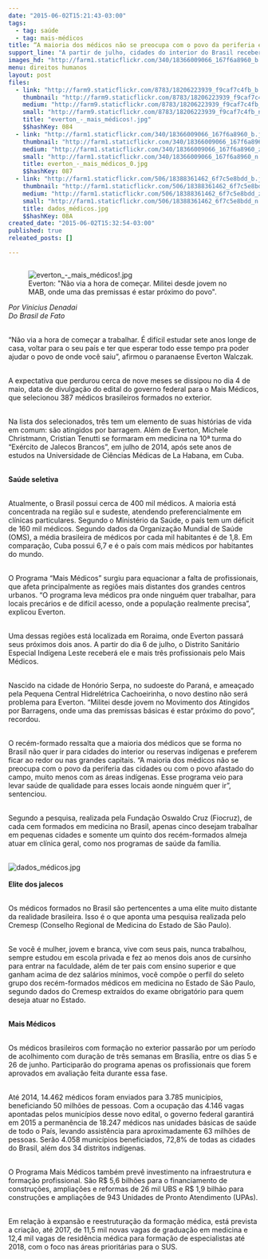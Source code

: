```yaml
---
date: "2015-06-02T15:21:43-03:00"
tags:
  - tag: saúde
  - tag: mais-médicos
title: “A maioria dos médicos não se preocupa com o povo da periferia e do campo”
support_line: "A partir de julho, cidades do interior do Brasil receberão médicos vindos de comunidades atingidas por barragens formados em Cuba, através do Programa Mais Médicos."
images_hd: "http://farm1.staticflickr.com/340/18366009066_167f6a8960_b.jpg"
menu: direitos humanos
layout: post
files:
  - link: "http://farm9.staticflickr.com/8783/18206223939_f9caf7c4fb_b.jpg"
    thumbnail: "http://farm9.staticflickr.com/8783/18206223939_f9caf7c4fb_t.jpg"
    medium: "http://farm9.staticflickr.com/8783/18206223939_f9caf7c4fb_z.jpg"
    small: "http://farm9.staticflickr.com/8783/18206223939_f9caf7c4fb_n.jpg"
    title: "everton_-_mais_médicos!.jpg"
    $$hashKey: 084
  - link: "http://farm1.staticflickr.com/340/18366009066_167f6a8960_b.jpg"
    thumbnail: "http://farm1.staticflickr.com/340/18366009066_167f6a8960_t.jpg"
    medium: "http://farm1.staticflickr.com/340/18366009066_167f6a8960_z.jpg"
    small: "http://farm1.staticflickr.com/340/18366009066_167f6a8960_n.jpg"
    title: everton_-_mais_médicos_0.jpg
    $$hashKey: 087
  - link: "http://farm1.staticflickr.com/506/18388361462_6f7c5e8bdd_b.jpg"
    thumbnail: "http://farm1.staticflickr.com/506/18388361462_6f7c5e8bdd_t.jpg"
    medium: "http://farm1.staticflickr.com/506/18388361462_6f7c5e8bdd_z.jpg"
    small: "http://farm1.staticflickr.com/506/18388361462_6f7c5e8bdd_n.jpg"
    title: dados_médicos.jpg
    $$hashKey: 08A
created_date: "2015-06-02T15:32:54-03:00"
published: true
releated_posts: []

---
```

<figure class="image" style="float:right"><img alt="everton_-_mais_médicos!.jpg" src="http://farm9.staticflickr.com/8783/18206223939_f9caf7c4fb_b.jpg" />
<figcaption>Everton: &quot;N&atilde;o via a hora de come&ccedil;ar. Militei desde jovem no MAB, onde uma das premissas &eacute; estar pr&oacute;ximo do povo&quot;.</figcaption>
</figure>

<p><br />
<em>Por Vinicius Denadai<br />
Do Brasil de Fato</em></p>

<p><br />
&ldquo;N&atilde;o via a hora de come&ccedil;ar a trabalhar. &Eacute; dif&iacute;cil estudar sete anos longe de casa, voltar para o seu pa&iacute;s e ter que esperar todo esse tempo pra poder ajudar o povo de onde voc&ecirc; saiu&rdquo;, afirmou o paranaense Everton Walczak.</p>

<p><br />
A expectativa que perdurou cerca de nove meses se dissipou no dia 4 de maio, data de divulga&ccedil;&atilde;o do edital do governo federal para o Mais M&eacute;dicos, que selecionou 387 m&eacute;dicos brasileiros formados no exterior.</p>

<p><br />
Na lista dos selecionados, tr&ecirc;s tem um elemento de suas hist&oacute;rias de vida em comum: s&atilde;o atingidos por barragem. Al&eacute;m de Everton, Michele Christmann, Cristian Tenutti se formaram em medicina na 10&ordf; turma do &ldquo;Ex&eacute;rcito de Jalecos Brancos&rdquo;, em julho de 2014, ap&oacute;s sete anos de estudos na Universidade de Ci&ecirc;ncias M&eacute;dicas de La Habana, em Cuba.</p>

<p><br />
<strong>Sa&uacute;de seletiva</strong></p>

<p><br />
Atualmente, o Brasil possui cerca de 400 mil m&eacute;dicos. A maioria est&aacute; concentrada na regi&atilde;o sul e sudeste, atendendo preferencialmente em cl&iacute;nicas particulares. Segundo o Minist&eacute;rio da Sa&uacute;de, o pa&iacute;s tem um d&eacute;ficit de 160 mil m&eacute;dicos. Segundo dados da Organiza&ccedil;&atilde;o Mundial de Sa&uacute;de (OMS), a m&eacute;dia brasileira de m&eacute;dicos por cada mil habitantes &eacute; de 1,8. Em compara&ccedil;&atilde;o, Cuba possui 6,7 e &eacute; o pa&iacute;s com mais m&eacute;dicos por habitantes do mundo.</p>

<p><br />
O Programa &ldquo;Mais M&eacute;dicos&rdquo; surgiu para equacionar a falta de profissionais, que afeta principalmente as regi&otilde;es mais distantes dos grandes centros urbanos. &ldquo;O programa leva m&eacute;dicos pra onde ningu&eacute;m quer trabalhar, para locais prec&aacute;rios e de dif&iacute;cil acesso, onde a popula&ccedil;&atilde;o realmente precisa&rdquo;, explicou Everton.</p>

<p><br />
Uma dessas regi&otilde;es est&aacute; localizada em Roraima, onde Everton passar&aacute; seus pr&oacute;ximos dois anos. A partir do dia 6 de julho, o Distrito Sanit&aacute;rio Especial Ind&iacute;gena Leste receber&aacute; ele e mais tr&ecirc;s profissionais pelo Mais M&eacute;dicos.</p>

<p><br />
Nascido na cidade de Hon&oacute;rio Serpa, no sudoeste do Paran&aacute;, e amea&ccedil;ado pela Pequena Central Hidrel&eacute;trica Cachoeirinha, o novo destino n&atilde;o ser&aacute; problema para Everton. &ldquo;Militei desde jovem no Movimento dos Atingidos por Barragens, onde uma das premissas b&aacute;sicas &eacute; estar pr&oacute;ximo do povo&rdquo;, recordou.</p>

<p><br />
O rec&eacute;m-formado ressalta que a maioria dos m&eacute;dicos que se forma no Brasil n&atilde;o quer ir para cidades do interior ou reservas ind&iacute;genas e preferem ficar ao redor ou nas grandes capitais. &ldquo;A maioria dos m&eacute;dicos n&atilde;o se preocupa com o povo da periferia das cidades ou com o povo afastado do campo, muito menos com as &aacute;reas ind&iacute;genas. Esse programa veio para levar sa&uacute;de de qualidade para esses locais aonde ningu&eacute;m quer ir&rdquo;, sentenciou.</p>

<p><br />
Segundo a pesquisa, realizada pela Funda&ccedil;&atilde;o Oswaldo Cruz (Fiocruz), de cada cem formados em medicina no Brasil, apenas cinco desejam trabalhar em pequenas cidades e somente um quinto dos rec&eacute;m-formados almeja atuar em cl&iacute;nica geral, como nos programas de sa&uacute;de da fam&iacute;lia.<br />
&nbsp;</p>

<p><img alt="dados_médicos.jpg" src="http://farm1.staticflickr.com/506/18388361462_6f7c5e8bdd_b.jpg" /><br />
<br />
<strong>Elite dos jalecos</strong></p>

<p><br />
Os m&eacute;dicos formados no Brasil s&atilde;o pertencentes a uma elite muito distante da realidade brasileira. Isso &eacute; o que aponta uma pesquisa realizada pelo Cremesp (Conselho Regional de Medicina do Estado de S&atilde;o Paulo).</p>

<p><br />
Se voc&ecirc; &eacute; mulher, jovem e branca, vive com seus pais, nunca trabalhou, sempre estudou em escola privada e fez ao menos dois anos de cursinho para entrar na faculdade, al&eacute;m de ter pais com ensino superior e que ganham acima de dez sal&aacute;rios m&iacute;nimos, voc&ecirc; comp&otilde;e o perfil do seleto grupo dos rec&eacute;m-formados m&eacute;dicos em medicina no Estado de S&atilde;o Paulo, segundo dados do Cremesp extra&iacute;dos do exame obrigat&oacute;rio para quem deseja atuar no Estado.</p>

<p><br />
<strong>Mais M&eacute;dicos</strong></p>

<p><br />
Os m&eacute;dicos brasileiros com forma&ccedil;&atilde;o no exterior passar&atilde;o por um per&iacute;odo de acolhimento com dura&ccedil;&atilde;o de tr&ecirc;s semanas em Bras&iacute;lia, entre os dias 5 e 26 de junho. Participar&atilde;o do programa apenas os profissionais que forem aprovados em avalia&ccedil;&atilde;o feita durante essa fase.</p>

<p><br />
At&eacute; 2014, 14.462 m&eacute;dicos foram enviados para 3.785 munic&iacute;pios, beneficiando 50 milh&otilde;es de pessoas. Com a ocupa&ccedil;&atilde;o das 4.146 vagas apontadas pelos munic&iacute;pios desse novo edital, o governo federal garantir&aacute; em 2015 a perman&ecirc;ncia de 18.247 m&eacute;dicos nas unidades b&aacute;sicas de sa&uacute;de de todo o Pa&iacute;s, levando assist&ecirc;ncia para aproximadamente 63 milh&otilde;es de pessoas. Ser&atilde;o 4.058 munic&iacute;pios beneficiados, 72,8% de todas as cidades do Brasil, al&eacute;m dos 34 distritos ind&iacute;genas.</p>

<p><br />
O Programa Mais M&eacute;dicos tamb&eacute;m prev&ecirc; investimento na infraestrutura e forma&ccedil;&atilde;o profissional. S&atilde;o R$ 5,6 bilh&otilde;es para o financiamento de constru&ccedil;&otilde;es, amplia&ccedil;&otilde;es e reformas de 26 mil UBS e R$ 1,9 bilh&atilde;o para constru&ccedil;&otilde;es e amplia&ccedil;&otilde;es de 943 Unidades de Pronto Atendimento (UPAs).</p>

<p><br />
Em rela&ccedil;&atilde;o &agrave; expans&atilde;o e reestrutura&ccedil;&atilde;o da forma&ccedil;&atilde;o m&eacute;dica, est&aacute; prevista a cria&ccedil;&atilde;o, at&eacute; 2017, de 11,5 mil novas vagas de gradua&ccedil;&atilde;o em medicina e 12,4 mil vagas de resid&ecirc;ncia m&eacute;dica para forma&ccedil;&atilde;o de especialistas at&eacute; 2018, com o foco nas &aacute;reas priorit&aacute;rias para o SUS.</p>
